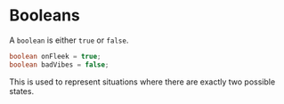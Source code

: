 # Booleans


A `boolean` is either `true` or `false`.


```java
boolean onFleek = true;
boolean badVibes = false;
```

This is used to represent situations where there are exactly two possible states.

